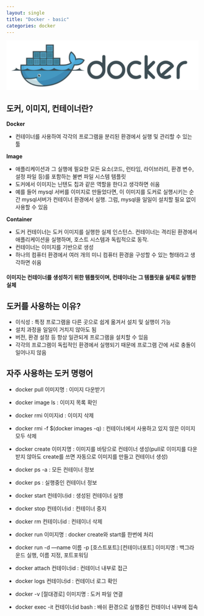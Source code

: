 ```yaml
---
layout: single
title: "Docker - basic"
categories: docker
---
```


![dockerImage](/images/dockerImage.png)

## 도커, 이미지, 컨테이너란?

**Docker**

- 컨테이너를 사용하여 각각의 프로그램을 분리된 환경에서 실행 및 관리할 수 있는 툴

**Image**

- 애플리케이션과 그 실행에 필요한 모든 요소(코드, 런타임, 라이브러리, 환경 변수, 설정 파일 등)를 포함하는 불변 파일 시스템 템플릿
- 도커에서 이미지는 닌텐도 칩과 같은 역할을 한다고 생각하면 쉬움
- 예를 들어 mysql 서버를 이미지로 만들었다면, 이 이미지를 도커로 실행시키는 순간 mysql서버가 컨테이너 환경에서 실행. 그럼, mysql을 일일이 설치할 필요 없이 사용할 수 있음

**Container**

- 도커 컨테이너는 도커 이미지를 실행한 실제 인스턴스. 컨테이너는 격리된 환경에서 애플리케이션을 실행하며, 호스트 시스템과 독립적으로 동작.
- 컨테이너는 이미지를 기반으로 생성
- 하나의 컴퓨터 환경에서 여러 개의 미니 컴퓨터 환경을 구성할 수 있는 형태라고 생각하면 쉬움

#### 이미지는 컨테이너를 생성하기 위한 템플릿이며, 컨테이너는 그 템플릿을 실제로 실행한 실체

## 도커를 사용하는 이유? 

- 이식성 : 특정 프로그램을 다른 곳으로 쉽게 옮겨서 설치 및 실행이 가능
- 설치 과정을 일일이 거치지 않아도 됨
- 버전, 환경 설정 등 항상 일관되게 프로그램을 설치할 수 있음
- 각각의 프로그램이 독립적인 환경에서 실행되기 때문에 프로그램 간에 서로 충돌이 일어나지 않음

## 자주 사용하는 도커 명령어

- docker pull 이미지명 : 이미지 다운받기
- docker image ls : 이미지 목록 확인
- docker rmi 이미지id : 이미지 삭제
- docker rmi -f $(docker images -q) : 컨테이너에서 사용하고 있지 않은 이미지 모두 삭제
- docker create 이미지명 : 이미지를 바탕으로 컨테이너 생성(pull로 이미지를 다운받지 않아도 create를 쓰면 자동으로 이미지를 만들고 컨테이너 생성)
- docker ps -a : 모든 컨테이너 정보
- docker ps : 실행중인 컨테이너 정보
- docker start 컨테이너id : 생성된 컨테이너 실행
- docker stop 컨테이너id : 컨테이너 중지
- docker rm 컨테이너id : 컨테이너 삭제
- docker run 이미지명 : docker create와 start를 한번에 처리
- docker run -d —name 이름 -p [호스트포트]:[컨테이너포트] 이미지명 : 백그라운드 실행, 이름 지정, 포트포워딩
- docker attach 컨테이너id : 컨테이너 내부로 접근
- docker logs 컨테이너id : 컨테이너 로그 확인
- docker -v [절대경로] 이미지명 : 도커 파일 연결

- docker exec -it 컨테이너id bash : 배쉬 환경으로 실행중인 컨테이너 내부에 접속

